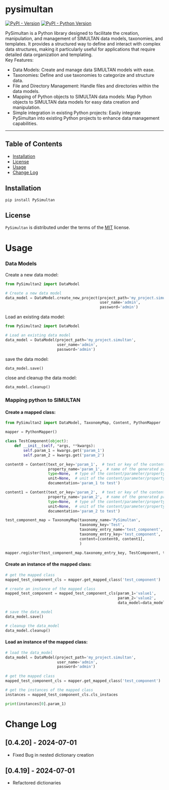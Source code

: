 # pysimultan

[![PyPI - Version](https://img.shields.io/pypi/v/pysimultan.svg)](https://pypi.org/project/pysimultan)
[![PyPI - Python Version](https://img.shields.io/pypi/pyversions/pysimultan.svg)](https://pypi.org/project/pysimultan)

PySimultan is a Python library designed to facilitate the creation, manipulation, and management of SIMULTAN data models, taxonomies, and templates. It provides a structured way to define and interact with complex data structures, making it particularly useful for applications that require detailed data organization and templating.  
Key Features:
- Data Models: Create and manage data SIMULTAN models with ease.
- Taxonomies: Define and use taxonomies to categorize and structure data.
- File and Directory Management: Handle files and directories within the data models.
- Mapping of Python objects to SIMULTAN data models: Map Python objects to SIMULTAN data models for easy data creation and manipulation.
- Simple integration in existing Python projects: Easily integrate PySimultan into existing Python projects to enhance data management capabilities.


-----

## Table of Contents

- [Installation](#installation)
- [License](#license)
- [Usage](#usage)
- [Change Log](#change-log)

## Installation

```console
pip install PySimultan
```

## License

`PySimultan` is distributed under the terms of the [MIT](https://spdx.org/licenses/MIT.html) license.


# Usage

### Data Models

Create a new data model:
```python
from PySimultan2 import DataModel

# Create a new data model
data_model = DataModel.create_new_project(project_path='my_project.simultan',
                                          user_name='admin',
                                          password='admin')
```

Load an existing data model:
```python
from PySimultan2 import DataModel

# Load an existing data model
data_model = DataModel(project_path='my_project.simultan',
                       user_name='admin',
                       password='admin')
```

save the data model:
```python
data_model.save()
```

close and cleanup the data model:
```python
data_model.cleanup()
```


### Mapping python to SIMULTAN

#### Create a mapped class:
```python
from PySimultan2 import DataModel, TaxonomyMap, Content, PythonMapper

mapper = PythonMapper()

class TestComponent(object):
    def __init__(self, *args, **kwargs):
        self.param_1 = kwargs.get('param_1')
        self.param_2 = kwargs.get('param_2')

content0 = Content(text_or_key='param_1',  # text or key of the content/parameter/property
                   property_name='param_1',  # name of the generated property
                   type=None,  # type of the content/parameter/property
                   unit=None,  # unit of the content/parameter/property
                   documentation='param_1 to test')

content1 = Content(text_or_key='param_2',  # text or key of the content/parameter/property
                   property_name='param_2',  # name of the generated property
                   type=None,  # type of the content/parameter/property
                   unit=None,  # unit of the content/parameter/property
                   documentation='param_2 to test')

test_component_map = TaxonomyMap(taxonomy_name='PySimultan',
                                 taxonomy_key='Test',
                                 taxonomy_entry_name='test_component',
                                 taxonomy_entry_key='test_component',
                                 content=[content0, content1],
                                 )

mapper.register(test_component_map.taxonomy_entry_key, TestComponent, taxonomy_map=test_component_map)
```

#### Create an instance of the mapped class:
```python
# get the mapped class
mapped_test_component_cls = mapper.get_mapped_class('test_component')

# create an instance of the mapped class
mapped_test_component = mapped_test_component_cls(param_1='value1', 
                                                  param_2='value2',
                                                  data_model=data_model)

# save the data_model
data_model.save()

# cleanup the data_model
data_model.cleanup()
```

#### Load an instance of the mapped class:
```python
# load the data_model
data_model = DataModel(project_path='my_project.simultan',
                       user_name='admin',
                       password='admin')
                       
# get the mapped class
mapped_test_component_cls = mapper.get_mapped_class('test_component')

# get the instances of the mapped class
instances = mapped_test_component_cls.cls_instaces

print(instances[0].param_1)
```


# Change Log

## [0.4.20] - 2024-07-01
- Fixed Bug in nested dictionary creation

## [0.4.19] - 2024-07-01
- Refactored dictionaries 
